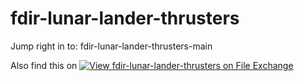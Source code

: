 # fdir-lunar-lander-thrusters

Jump right in to: fdir-lunar-lander-thrusters-main 

Also find this on [![View fdir-lunar-lander-thrusters on File Exchange](https://www.mathworks.com/matlabcentral/images/matlab-file-exchange.svg)](https://in.mathworks.com/matlabcentral/fileexchange/128764-fdir-lunar-lander-thrusters)
